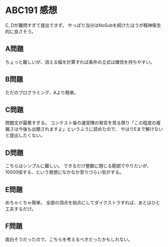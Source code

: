 # ABC191 感想

C, Dが難問すぎて提出できず。
やっぱり当分はNoSubを続けたほうが精神衛生的に良さそう。

## A問題

ちょっと難しいが、消える幅を計算すれば条件の立式は確信を持ちやすい。

## B問題

ただのプログラミング、Aより簡単。

## C問題

問題文が最悪すぎる。
コンテスト後の運営陣の発言を見る限り「この程度の複雑さは今後も出題されますよ」というふうに読めたので、
やはりEまで解けないと提出したくない。

## D問題

こちらはシンプルに難しい。
できるだけ整数に閉じる範囲でやりたいが、10000倍する、という発想になかなか至りづらい気がする。

## E問題

めちゃくちゃ簡単。
全部の頂点を始点にしてダイクストラすれば、あとはひと工夫するだけ。

## F問題

面白そうだったので、こちらを考えるべきだったかもしれない。

